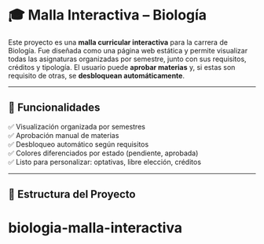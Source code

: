 # 🎓 Malla Interactiva – Biología

Este proyecto es una **malla curricular interactiva** para la carrera de Biología. Fue diseñada como una página web estática y permite visualizar todas las asignaturas organizadas por semestre, junto con sus requisitos, créditos y tipología. El usuario puede **aprobar materias** y, si estas son requisito de otras, se **desbloquean automáticamente**.

---

## 🌟 Funcionalidades

✅ Visualización organizada por semestres  
✅ Aprobación manual de materias  
✅ Desbloqueo automático según requisitos  
✅ Colores diferenciados por estado (pendiente, aprobada)  
✅ Listo para personalizar: optativas, libre elección, créditos

---

## 📁 Estructura del Proyecto

# biologia-malla-interactiva
